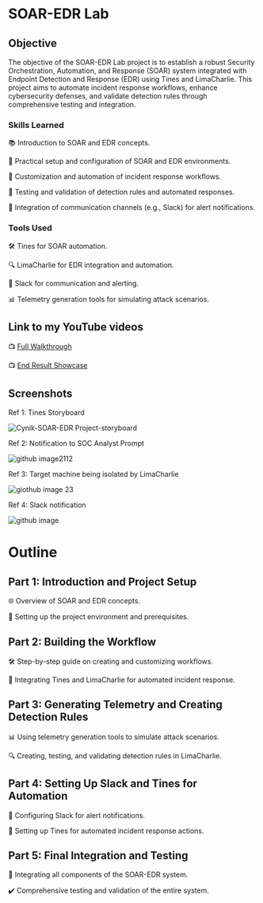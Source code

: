 # SOAR-EDR Lab

## Objective
The objective of the SOAR-EDR Lab project is to establish a robust Security Orchestration, Automation, and Response (SOAR) system integrated with Endpoint Detection and Response (EDR) using Tines and LimaCharlie. This project aims to automate incident response workflows, enhance cybersecurity defenses, and validate detection rules through comprehensive testing and integration.
  
### Skills Learned
📚 Introduction to SOAR and EDR concepts.

🔧 Practical setup and configuration of SOAR and EDR environments.

🤖 Customization and automation of incident response workflows.

🎯 Testing and validation of detection rules and automated responses.

💬 Integration of communication channels (e.g., Slack) for alert notifications.
  
### Tools Used
🛠️ Tines for SOAR automation.

🔍 LimaCharlie for EDR integration and automation.

💬 Slack for communication and alerting.

📊 Telemetry generation tools for simulating attack scenarios.

## Link to my YouTube videos
📺 [Full Walkthrough](https://www.youtube.com/watch?v=SyeK4VyFte8&t=1191s)

📺 [End Result Showcase](https://www.youtube.com/watch?v=bfsGzSheidE&t=9s)

## Screenshots
Ref 1: Tines Storyboard

![Cynik-SOAR-EDR Project-storyboard](https://github.com/user-attachments/assets/3fb2c871-0e52-4bfa-a659-a4697a4ddf63)

Ref 2: Notification to SOC Analyst Prompt

![github image2112](https://github.com/user-attachments/assets/9b7ae239-3063-4094-9954-4a26e8673cf3)

Ref 3: Target machine being isolated by LimaCharlie

![giothub image 23](https://github.com/user-attachments/assets/8ce6bf2e-61aa-4113-90cf-f478b92a50a2)

Ref 4: Slack notification

![github image](https://github.com/user-attachments/assets/87228160-c32c-411d-bc99-da146599dab5)

# Outline

## Part 1: Introduction and Project Setup

🌐 Overview of SOAR and EDR concepts.

🔧 Setting up the project environment and prerequisites.

## Part 2: Building the Workflow

🛠️ Step-by-step guide on creating and customizing workflows.

🔗 Integrating Tines and LimaCharlie for automated incident response.

## Part 3: Generating Telemetry and Creating Detection Rules

📊 Using telemetry generation tools to simulate attack scenarios.

🔍 Creating, testing, and validating detection rules in LimaCharlie.

## Part 4: Setting Up Slack and Tines for Automation

💬 Configuring Slack for alert notifications.

🤖 Setting up Tines for automated incident response actions.

## Part 5: Final Integration and Testing

🔄 Integrating all components of the SOAR-EDR system.

✔️ Comprehensive testing and validation of the entire system.


